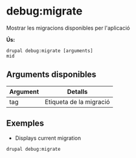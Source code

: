 # debug:migrate
Mostrar les migracions disponibles per l'aplicació

**Ús:**
```
drupal debug:migrate [arguments]
mid
```

## Arguments disponibles
Argument | Detalls
---------|-------------
tag | Etiqueta de la migració

## Exemples
* Displays current migration
```
drupal debug:migrate
```
